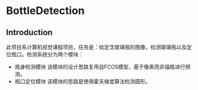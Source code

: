 # BottleDetection

## Introduction

此项目系计算机视觉课程项目，任务是：给定含玻璃瓶的图像，检测玻璃瓶以及定位瓶口。检测系统分为两个模块：

* 瓶身检测模块
  该模块的设计思路复用自FCOS模型，基于像素而非锚框进行预测。
* 瓶口定位模块
  该模块的思路是使用霍夫梯度算法检测圆形。